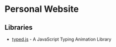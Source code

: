 # Personal Website

## Libraries
* [typed.js](https://nish8099.github.io/) - A JavaScript Typing Animation Library 
